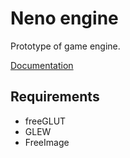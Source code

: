 # Neno engine
Prototype of game engine.

[Documentation](https://mateusz-nejman.github.io/NenoEngine-Doc/)

## Requirements
- freeGLUT
- GLEW
- FreeImage
